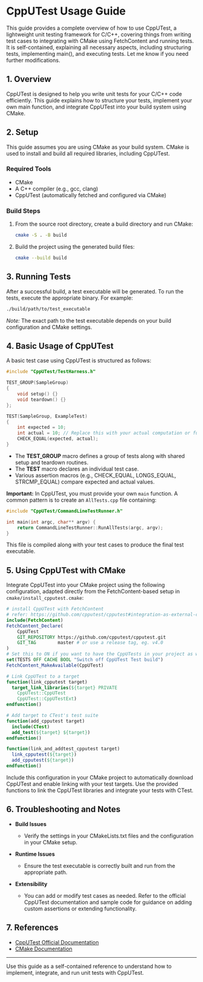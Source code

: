 # CppUTest Usage Guide

This guide provides a complete overview of how to use CppUTest, a lightweight unit testing framework for C/C++, covering things from writing test cases to integrating with CMake using FetchContent and running tests. It is self-contained, explaining all necessary aspects, including structuring tests, implementing main(), and executing tests. Let me know if you need further modifications.

## 1. Overview

CppUTest is designed to help you write unit tests for your C/C++ code efficiently. This guide explains how to structure your tests, implement your own main function, and integrate CppUTest into your build system using CMake.

## 2. Setup

This guide assumes you are using CMake as your build system. CMake is used to install and build all required libraries, including CppUTest.

### Required Tools
- CMake
- A C++ compiler (e.g., gcc, clang)
- CppUTest (automatically fetched and configured via CMake)

### Build Steps

1. From the source root directory, create a build directory and run CMake:

   ```bash
   cmake -S . -B build
   ```

2. Build the project using the generated build files:

   ```bash
   cmake --build build
   ```

## 3. Running Tests

After a successful build, a test executable will be generated. To run the tests, execute the appropriate binary. For example:

```bash
./build/path/to/test_executable
```

*Note:* The exact path to the test executable depends on your build configuration and CMake settings.

## 4. Basic Usage of CppUTest

A basic test case using CppUTest is structured as follows:

```cpp
#include "CppUTest/TestHarness.h"

TEST_GROUP(SampleGroup)
{
    void setup() {}
    void teardown() {}
};

TEST(SampleGroup, ExampleTest)
{
    int expected = 10;
    int actual = 10; // Replace this with your actual computation or function call
    CHECK_EQUAL(expected, actual);
}
```

- The **TEST_GROUP** macro defines a group of tests along with shared setup and teardown routines.
- The **TEST** macro declares an individual test case.
- Various assertion macros (e.g., CHECK_EQUAL, LONGS_EQUAL, STRCMP_EQUAL) compare expected and actual values.

**Important:** In CppUTest, you must provide your own `main` function. A common pattern is to create an `AllTests.cpp` file containing:

```cpp
#include "CppUTest/CommandLineTestRunner.h"

int main(int argc, char** argv) {
    return CommandLineTestRunner::RunAllTests(argc, argv);
}
```

This file is compiled along with your test cases to produce the final test executable.

## 5. Using CppUTest with CMake

Integrate CppUTest into your CMake project using the following configuration, adapted directly from the FetchContent-based setup in `cmake/install_cpputest.cmake`:

```cmake
# install CppUTest with FetchContent
# refer: https://github.com/cpputest/cpputest#integration-as-external-cmake-project
include(FetchContent)
FetchContent_Declare(
    CppUTest
    GIT_REPOSITORY https://github.com/cpputest/cpputest.git
    GIT_TAG        master # or use a release tag, eg. v4.0
)
# Set this to ON if you want to have the CppUTests in your project as well.
set(TESTS OFF CACHE BOOL "Switch off CppUTest Test build")
FetchContent_MakeAvailable(CppUTest)

# Link CppUTest to a target
function(link_cpputest target)
  target_link_libraries(${target} PRIVATE
    CppUTest::CppUTest
    CppUTest::CppUTestExt)
endfunction()

# Add target to CTest's test suite
function(add_cpputest target)
  include(CTest)
  add_test(${target} ${target})
endfunction()

function(link_and_addtest_cpputest target)
  link_cpputest(${target})
  add_cpputest(${target})
endfunction()
```

Include this configuration in your CMake project to automatically download CppUTest and enable linking with your test targets. Use the provided functions to link the CppUTest libraries and integrate your tests with CTest.

## 6. Troubleshooting and Notes

- **Build Issues**
  - Verify the settings in your CMakeLists.txt files and the configuration in your CMake setup.
  
- **Runtime Issues**
  - Ensure the test executable is correctly built and run from the appropriate path.
  
- **Extensibility**
  - You can add or modify test cases as needed. Refer to the official CppUTest documentation and sample code for guidance on adding custom assertions or extending functionality.

## 7. References

- [CppUTest Official Documentation](http://cpputest.github.io/)
- [CMake Documentation](https://cmake.org/cmake/help/latest/)

---

Use this guide as a self-contained reference to understand how to implement, integrate, and run unit tests with CppUTest.
